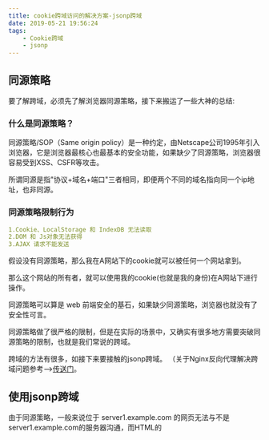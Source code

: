 ```yaml
---
title: cookie跨域访问的解决方案-jsonp跨域
date: 2019-05-21 19:56:24
tags: 
    - Cookie跨域
    - jsonp
---
```

## 同源策略
要了解跨域，必须先了解浏览器同源策略，接下来搬运了一些大神的总结:

### 什么是同源策略？

同源策略/SOP（Same origin policy）是一种约定，由Netscape公司1995年引入浏览器，它是浏览器最核心也最基本的安全功能，如果缺少了同源策略，浏览器很容易受到XSS、CSFR等攻击。

所谓同源是指"协议+域名+端口"三者相同，即便两个不同的域名指向同一个ip地址，也非同源。

### 同源策略限制行为

```yaml
1.Cookie、LocalStorage 和 IndexDB 无法读取
2.DOM 和 Js对象无法获得
3.AJAX 请求不能发送
```
假设没有同源策略，那么我在A网站下的cookie就可以被任何一个网站拿到。

那么这个网站的所有者，就可以使用我的cookie(也就是我的身份)在A网站下进行操作。

同源策略可以算是 web 前端安全的基石，如果缺少同源策略，浏览器也就没有了安全性可言。

同源策略做了很严格的限制，但是在实际的场景中，又确实有很多地方需要突破同源策略的限制，也就是我们常说的跨域。

跨域的方法有很多，如接下来要接触的jsonp跨域。
（关于Nginx反向代理解决跨域问题参考—>[传送门](https://blog.xielin.top/2019/05/17/%E5%88%86%E5%B8%83%E5%BC%8F/cookie%E8%B7%A8%E5%9F%9F%E8%AE%BF%E9%97%AE%E7%9A%84%E8%A7%A3%E5%86%B3%E6%96%B9%E6%A1%88-Nginx%E5%8F%8D%E5%90%91%E4%BB%A3%E7%90%86/)。

## 使用jsonp跨域
由于同源策略，一般来说位于 server1.example.com 的网页无法与不是 server1.example.com的服务器沟通，而HTML的<script> 元素是一个例外。

利用<script>元素的这个开放策略，网页可以得到从其他来源动态产生的 JSON资料，而这种使用模式就是所谓的 JSONP。

用 JSONP 抓到的资料并不是 JSON，而是任意的JavaScript，用 JavaScript 直译器执行而不是用 JSON 解析器解析。

## 示例
```javascript
function handleResponse(response) {
   alert(`You get the data : ${response}`)
}
const script = document.createElement('script')
script.src = 'http://somesite.com/json/?callback=handleResponse'
document.body.insertBefore(script, document.body.firstChild)
```
这里的callback回调函数很重要，动态添加在body中的script标签可以使用被加载的文件与HTML文件下的其他JS文件共享一个全局作用域。

也就是说，<scritp>标签加载到的资源是可以被全局作用域下的函数所使用的！



